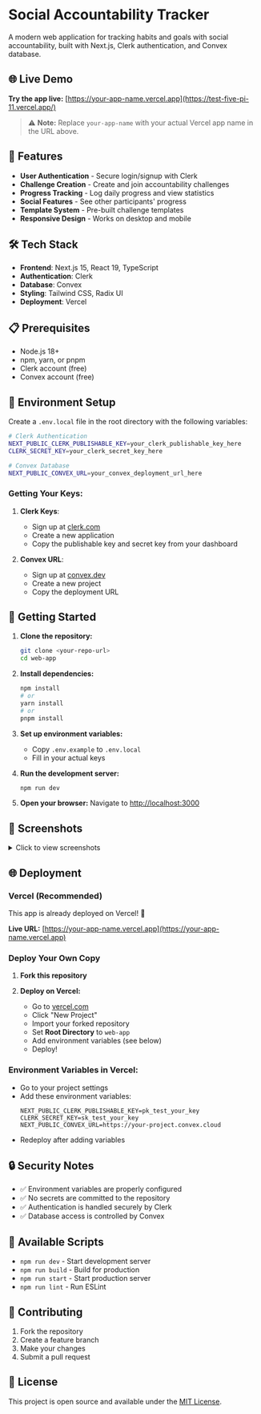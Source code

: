 # Social Accountability Tracker

A modern web application for tracking habits and goals with social accountability, built with Next.js, Clerk authentication, and Convex database.

## 🌐 Live Demo

**Try the app live:** [https://your-app-name.vercel.app](https://test-five-pi-11.vercel.app/)

> ⚠️ **Note:** Replace `your-app-name` with your actual Vercel app name in the URL above.

## 🚀 Features

- **User Authentication** - Secure login/signup with Clerk
- **Challenge Creation** - Create and join accountability challenges
- **Progress Tracking** - Log daily progress and view statistics
- **Social Features** - See other participants' progress
- **Template System** - Pre-built challenge templates
- **Responsive Design** - Works on desktop and mobile

## 🛠️ Tech Stack

- **Frontend**: Next.js 15, React 19, TypeScript
- **Authentication**: Clerk
- **Database**: Convex
- **Styling**: Tailwind CSS, Radix UI
- **Deployment**: Vercel

## 📋 Prerequisites

- Node.js 18+ 
- npm, yarn, or pnpm
- Clerk account (free)
- Convex account (free)

## 🔧 Environment Setup

Create a `.env.local` file in the root directory with the following variables:

```bash
# Clerk Authentication
NEXT_PUBLIC_CLERK_PUBLISHABLE_KEY=your_clerk_publishable_key_here
CLERK_SECRET_KEY=your_clerk_secret_key_here

# Convex Database
NEXT_PUBLIC_CONVEX_URL=your_convex_deployment_url_here
```

### Getting Your Keys:

1. **Clerk Keys**: 
   - Sign up at [clerk.com](https://clerk.com)
   - Create a new application
   - Copy the publishable key and secret key from your dashboard

2. **Convex URL**:
   - Sign up at [convex.dev](https://convex.dev)
   - Create a new project
   - Copy the deployment URL

## 🚀 Getting Started

1. **Clone the repository:**
   ```bash
   git clone <your-repo-url>
   cd web-app
   ```

2. **Install dependencies:**
   ```bash
   npm install
   # or
   yarn install
   # or
   pnpm install
   ```

3. **Set up environment variables:**
   - Copy `.env.example` to `.env.local`
   - Fill in your actual keys

4. **Run the development server:**
   ```bash
   npm run dev
   ```

5. **Open your browser:**
   Navigate to [http://localhost:3000](http://localhost:3000)

## 📸 Screenshots

<details>
<summary>Click to view screenshots</summary>

### Dashboard
![Dashboard showing challenge templates and user stats](screenshots/dashboard.png)

### Challenge Creation
![Create challenge form with template pre-fill](screenshots/create-challenge.png)

### Progress Tracking
![Challenge detail page with progress logging](screenshots/progress-tracking.png)

### User Profile
![User profile with challenge history and stats](screenshots/profile.png)

</details>

## 🌐 Deployment

### Vercel (Recommended)

This app is already deployed on Vercel! 🚀

**Live URL:** [https://your-app-name.vercel.app](https://your-app-name.vercel.app)

### Deploy Your Own Copy

1. **Fork this repository**

2. **Deploy on Vercel:**
   - Go to [vercel.com](https://vercel.com)
   - Click "New Project"
   - Import your forked repository
   - Set **Root Directory** to `web-app`
   - Add environment variables (see below)
   - Deploy!

### Environment Variables in Vercel:
- Go to your project settings
- Add these environment variables:
  ```
  NEXT_PUBLIC_CLERK_PUBLISHABLE_KEY=pk_test_your_key
  CLERK_SECRET_KEY=sk_test_your_key
  NEXT_PUBLIC_CONVEX_URL=https://your-project.convex.cloud
  ```
- Redeploy after adding variables

## 🔒 Security Notes

- ✅ Environment variables are properly configured
- ✅ No secrets are committed to the repository
- ✅ Authentication is handled securely by Clerk
- ✅ Database access is controlled by Convex

## 📝 Available Scripts

- `npm run dev` - Start development server
- `npm run build` - Build for production
- `npm run start` - Start production server
- `npm run lint` - Run ESLint

## 🤝 Contributing

1. Fork the repository
2. Create a feature branch
3. Make your changes
4. Submit a pull request

## 📄 License

This project is open source and available under the [MIT License](LICENSE).
